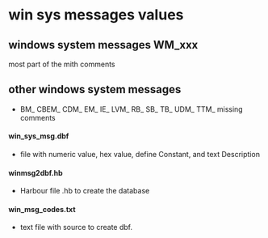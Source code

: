 # win sys messages values

## windows system messages WM_xxx
   most part of the mith comments

## other windows system messages
 * BM_ CBEM_ CDM_ EM_ IE_ LVM_ RB_ SB_ TB_ UDM_ TTM_
   missing comments

#### win_sys_msg.dbf
   - file with numeric value, hex value, define Constant, and text Description

#### winmsg2dbf.hb
   - Harbour file .hb to create the database

#### win_msg_codes.txt
   - text file with source to create dbf.

